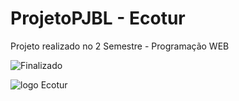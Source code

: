 # ProjetoPJBL - Ecotur

Projeto realizado no 2 Semestre - Programação WEB

![Finalizado](http://img.shields.io/static/v1?label=STATUS&message=EM%20DESENVOLVIMENTO&color=GREEN&style=for-the-badge)

![logo Ecotur](https://user-images.githubusercontent.com/90704921/192625149-2d87a998-0ef1-4eb4-9682-2c881fbc80c1.png)
